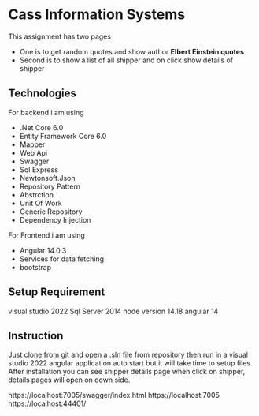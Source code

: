 # Cass Information Systems

This assignment has two pages

- One is to get random quotes and show author  **Elbert Einstein quotes**
- Second is to show a list of all shipper and on click show details of shipper

## Technologies

 For backend i am using

- .Net Core 6.0
- Entity Framework Core 6.0
- Mapper
- Web Api
- Swagger
- Sql Express 
- Newtonsoft.Json
- Repository Pattern
- Abstrction
- Unit Of Work
- Generic Repository
- Dependency Injection

For Frontend i am using

- Angular 14.0.3
- Services for data fetching
- bootstrap

## Setup Requirement 

visual studio 2022
Sql Server 2014
node version 14.18
angular 14
 
## Instruction

Just clone from git and open a .sln file from repository then run in a visual studio 2022 angular application auto start but it will take time to setup files. After installation you can see shipper details page when click on shipper, details pages will open on down side.

https://localhost:7005/swagger/index.html
https://localhost:7005
https://localhost:44401/
